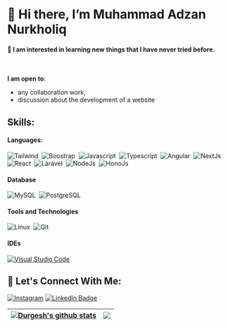 <h1 align="left">👋 Hi there, I’m Muhammad Adzan Nurkholiq</h1>
<h4>
  💫 I am interested in learning new things that I have never tried before.
</h3>
<br/>

 **I am open to**:

- any collaboration work,
- discussion about the development of a website

 ## Skills:

#### Languages:

![Tailwind](https://img.shields.io/badge/Tailwind-578FCA?style=for-the-badge&logo=tailwindcss&logoColor=white)&nbsp;
![Boostrap](https://img.shields.io/badge/Boostrap-493D9E?style=for-the-badge&logo=bootstrap&logoColor=white)&nbsp;
![Javascript](https://img.shields.io/badge/Javascript-%23323330?style=for-the-badge&logo=javascript&logoColor=%23F7DF1E)&nbsp;
![Typescript](https://img.shields.io/badge/Typescript-3674B5?style=for-the-badge&logo=typescript&logoColor=white)&nbsp;
![Angular](https://img.shields.io/badge/Angular-BCCCDC?style=for-the-badge&logo=angular&logoColor=red)&nbsp;
![NextJs](https://img.shields.io/badge/Nextjs-578FCA?style=for-the-badge&logo=next.js&logoColor=white)&nbsp;
![React](https://img.shields.io/badge/React-001A6E?style=for-the-badge&logo=react&logoColor=white)&nbsp;
![Laravel](https://img.shields.io/badge/Laravel-BE3144?style=for-the-badge&logo=laravel&logoColor=white)&nbsp;
![NodeJs](https://img.shields.io/badge/Nodejs-77B254?style=for-the-badge&logo=node.js&logoColor=white)&nbsp;
![HonoJs](https://img.shields.io/badge/Honojs-B771E5?style=for-the-badge&logo=hono&logoColor=white)&nbsp;


#### Database

![MySQL](https://img.shields.io/badge/MySQL-00000F?style=for-the-badge&logo=mysql&logoColor=white)&nbsp;
![PostgreSQL](https://img.shields.io/badge/PostgreSQL-316192?style=for-the-badge&logo=postgresql&logoColor=white)&nbsp;

#### Tools and Technologies

![Linux](https://img.shields.io/badge/Linux-FCC624?style=for-the-badge&logo=linux&logoColor=black)&nbsp;
![Git](https://img.shields.io/badge/GIT-E44C30?style=for-the-badge&logo=git&logoColor=white)&nbsp;

#### IDEs

[![Visual Studio Code](https://custom-icon-badges.demolab.com/badge/Visual%20Studio%20Code-0078d7.svg?logo=vsc&logoColor=white)](#)&nbsp;



## 🍾 Let's Connect With Me:

[![Instagram](https://img.shields.io/badge/Instagram-%23E4405F.svg?logo=Instagram&logoColor=white)](https://instagram.com/a.jann26)
[![LinkedIn Badge](https://custom-icon-badges.demolab.com/badge/LinkedIn-0A66C2?logo=linkedin-white&logoColor=fff)](https://www.linkedin.com/in/muhammad-adzan/)

| <a href="https://github.com/Adzan-kq/github-readme-stats"><img align="center" src="https://github-readme-stats.vercel.app/api?username=Adzan-kq&show_icons=true&include_all_commits=true&theme=buefy&hide_border=true" alt="Durgesh's github stats" /></a> | <a href="https://github.com/Adzan-kq/github-readme-stats"><img align="center" src="https://github-readme-stats.vercel.app/api/top-langs/?username=Adzan-kq&layout=compact&theme=buefy&hide_border=true" /></a> |
| ------------- | ------------- |


